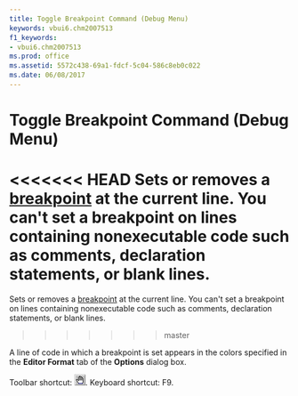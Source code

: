 ```yaml
---
title: Toggle Breakpoint Command (Debug Menu)
keywords: vbui6.chm2007513
f1_keywords:
- vbui6.chm2007513
ms.prod: office
ms.assetid: 5572c438-69a1-fdcf-5c04-586c8eb0c022
ms.date: 06/08/2017
---
```



# Toggle Breakpoint Command (Debug Menu)

<<<<<<< HEAD
Sets or removes a [breakpoint](../../Glossary/vbe-glossary.md) at the current line. You can't set a breakpoint on lines containing nonexecutable code such as comments, declaration statements, or blank lines.
=======
Sets or removes a [breakpoint](../../Glossary/vbe-glossary.md#breakpoint) at the current line. You can't set a breakpoint on lines containing nonexecutable code such as comments, declaration statements, or blank lines.
>>>>>>> master

A line of code in which a breakpoint is set appears in the colors specified in the  **Editor Format** tab of the **Options** dialog box.

Toolbar shortcut: 
![Toolbar button](../../../images/tbr_bkpt_ZA01201681.gif). Keyboard shortcut: F9.


